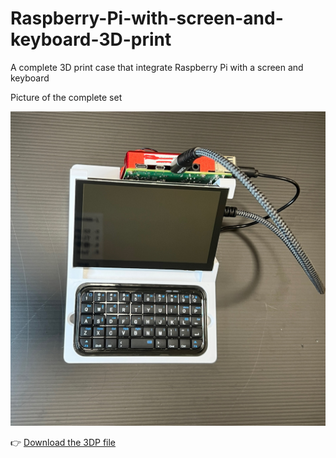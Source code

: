 # Raspberry-Pi-with-screen-and-keyboard-3D-print
A complete 3D print case that integrate Raspberry Pi with a screen and keyboard

Picture of the complete set

![Raspberry Pi 4 with bluetooth keyboard](images/IMG_9604.jpg)

👉 [Download the 3DP file](3DPfile/你的文件名.stl)

